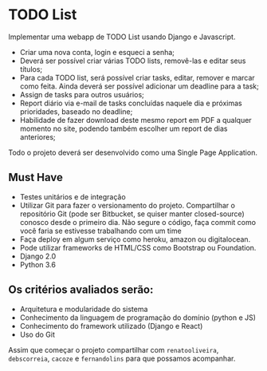 # TODO List
Implementar uma webapp de TODO List usando Django e Javascript. 
- Criar uma nova conta, login e esqueci a senha;
- Deverá ser possível criar várias TODO lists, removê-las e editar seus títulos;
- Para cada TODO list, será possível criar tasks, editar, remover e marcar como feita. Ainda deverá ser possível adicionar um deadline para a task;
- Assign de tasks para outros usuários;
- Report diário via e-mail de tasks concluídas naquele dia e próximas prioridades, baseado no deadline;
- Habilidade de fazer download deste mesmo report em PDF a qualquer momento no site, podendo também escolher um report de dias anteriores;

Todo o projeto deverá ser desenvolvido como uma Single Page Application.

## Must Have
- Testes unitários e de integração
- Utilizar Git para fazer o versionamento do projeto. Compartilhar o repositório Git (pode ser Bitbucket, se quiser manter closed-source) conosco desde o primeiro dia. Não segure o código, faça commit como você faria se estivesse trabalhando com um time
- Faça deploy em algum serviço como heroku, amazon ou digitalocean.
- Pode utilizar frameworks de HTML/CSS como Bootstrap ou Foundation.
- Django 2.0
- Python 3.6

## Os critérios avaliados serão:
- Arquitetura e modularidade do sistema
- Conhecimento da linguagem de programação do domínio (python e JS)
- Conhecimento do framework utilizado (Django e React)
- Uso do Git

Assim que começar o projeto compartilhar com `renatooliveira`, `debscorreia`, `cacoze` e `fernandolins` para que possamos acompanhar.
